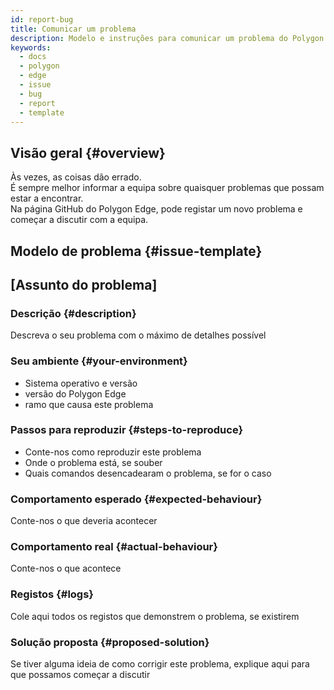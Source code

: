 ```yaml
---
id: report-bug
title: Comunicar um problema
description: Modelo e instruções para comunicar um problema do Polygon Edge.
keywords:
  - docs
  - polygon
  - edge
  - issue
  - bug
  - report
  - template
---
```


## Visão geral {#overview}

Às vezes, as coisas dão errado. <br />
É sempre melhor informar a equipa sobre quaisquer problemas que possam estar a encontrar.<br />
Na página GitHub do Polygon Edge, pode registar um novo problema e começar a discutir com a equipa.

## Modelo de problema {#issue-template}

## [Assunto do problema]

### Descrição {#description}

Descreva o seu problema com o máximo de detalhes possível

### Seu ambiente {#your-environment}

* Sistema operativo e versão
* versão do Polygon Edge
* ramo que causa este problema

### Passos para reproduzir {#steps-to-reproduce}

* Conte-nos como reproduzir este problema <br />
* Onde o problema está, se souber <br />
* Quais comandos desencadearam o problema, se for o caso

### Comportamento esperado {#expected-behaviour}

Conte-nos o que deveria acontecer

### Comportamento real {#actual-behaviour}

Conte-nos o que acontece

### Registos {#logs}

Cole aqui todos os registos que demonstrem o problema, se existirem

### Solução proposta {#proposed-solution}

Se tiver alguma ideia de como corrigir este problema, explique aqui para que possamos começar a discutir